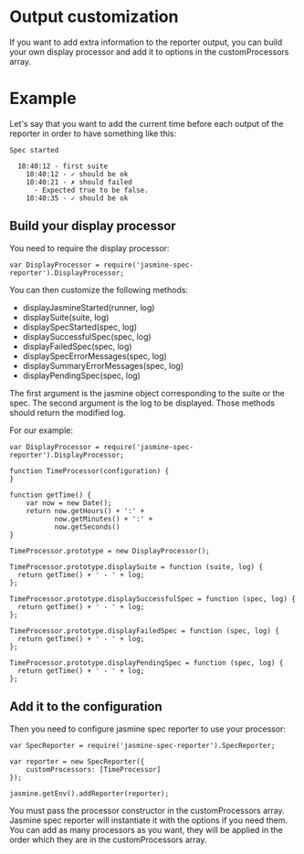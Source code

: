 Output customization
====================

If you want to add extra information to the reporter output, you can build your own display processor and add it to options in the customProcessors array.

# Example

Let's say that you want to add the current time before each output of the reporter in order to have something like this:

    Spec started

      10:40:12 - first suite
        10:40:12 - ✓ should be ok
        10:40:21 - ✗ should failed
          - Expected true to be false.
        10:40:35 - ✓ should be ok


## Build your display processor

You need to require the display processor:

```node
var DisplayProcessor = require('jasmine-spec-reporter').DisplayProcessor;
```

You can then customize the following methods:
* displayJasmineStarted(runner, log)
* displaySuite(suite, log)
* displaySpecStarted(spec, log)
* displaySuccessfulSpec(spec, log)
* displayFailedSpec(spec, log)
* displaySpecErrorMessages(spec, log)
* displaySummaryErrorMessages(spec, log)
* displayPendingSpec(spec, log)

The first argument is the jasmine object corresponding to the suite or the spec. The second argument is the log to be displayed. Those methods should return the modified log.

For our example:

```node
var DisplayProcessor = require('jasmine-spec-reporter').DisplayProcessor;

function TimeProcessor(configuration) {
}

function getTime() {
    var now = new Date();
    return now.getHours() + ':' +
           now.getMinutes() + ':' +
           now.getSeconds()
}

TimeProcessor.prototype = new DisplayProcessor();

TimeProcessor.prototype.displaySuite = function (suite, log) {
  return getTime() + ' - ' + log;
};

TimeProcessor.prototype.displaySuccessfulSpec = function (spec, log) {
  return getTime() + ' - ' + log;
};

TimeProcessor.prototype.displayFailedSpec = function (spec, log) {
  return getTime() + ' - ' + log;
};

TimeProcessor.prototype.displayPendingSpec = function (spec, log) {
  return getTime() + ' - ' + log;
};
```

## Add it to the configuration

Then you need to configure jasmine spec reporter to use your processor:

```node
var SpecReporter = require('jasmine-spec-reporter').SpecReporter;

var reporter = new SpecReporter({
    customProcessors: [TimeProcessor]
});

jasmine.getEnv().addReporter(reporter);
```

You must pass the processor constructor in the customProcessors array. Jasmine spec reporter will instantiate it with the options if you need them. You can add as many processors as you want, they will be applied in the order which they are in the customProcessors array.
